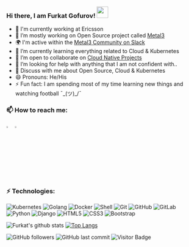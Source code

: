### Hi there, I am Furkat Gofurov! <img src="https://raw.githubusercontent.com/aemmadi/aemmadi/master/wave.gif" width="30px">

- 🏢 I'm currently working at Ericsson
- 🔭 I’m mostly working on Open Source project called [Metal3](http://metal3.io/)
- 🌍 I'm active within the [Metal3 Community on Slack](https://kubernetes.slack.com/messages/CHD49TLE7)
- 🌱 I’m currently learning everything related to Cloud & Kubernetes
- 👯 I’m open to collaborate on [Cloud Native Projects](https://github.com/metal3-io)
- 🤔 I’m looking for help with anything that I am not confident with..
- 💬 Discuss with me about Open Source, Cloud & Kubernetes 
- 😄 Pronouns: He/His
- ⚡ Fun fact: I am spending most of my time learning new things and watching football ¯\_(ツ)_/¯


### 📫 How to reach me:

[<img src="https://img.icons8.com/color/48/000000/linkedin.png" width="3.5%"/>](https://www.linkedin.com/in/furkatgofurov/)
<a href="mailto:furkat.gofurov@est.tech"> <img src="https://img.icons8.com/fluent/48/000000/gmail.png" width="3.5%"/> </a>


### ⚡ Technologies:

![Kubernetes](https://img.shields.io/badge/-Kubernetes-black?style=flat-square&logo=Kubernetes)
![Golang](https://img.shields.io/badge/-Go-blue?style=flat-square&logo=go)
![Docker](https://img.shields.io/badge/-Docker-black?style=flat-square&logo=docker)
![Shell](https://img.shields.io/badge/-Shell-311C87?style=flat-square&logo=shellscript)
![Git](https://img.shields.io/badge/-Git-black?style=flat-square&logo=git)
![GitHub](https://img.shields.io/badge/-GitHub-181717?style=flat-square&logo=github)
![GitLab](https://img.shields.io/badge/-GitLab-FCA121?style=flat-square&logo=gitlab)
![Python](https://img.shields.io/badge/-Python-black?style=flat-square&logo=Python)
![Django](https://img.shields.io/badge/-Django-darkgreen?style=flat-square&logo=Django)
![HTML5](https://img.shields.io/badge/-HTML5-E34F26?style=flat-square&logo=html5&logoColor=white)
![CSS3](https://img.shields.io/badge/-CSS3-1572B6?style=flat-square&logo=css3)
![Bootstrap](https://img.shields.io/badge/-Bootstrap-563D7C?style=flat-square&logo=bootstrap)


![Furkat's github stats](https://github-readme-stats.vercel.app/api?username=furkatgofurov7&show_icons=true&count_private=true&include_all_commits=true&theme=solarized-dark)
[![Top Langs](https://github-readme-stats.vercel.app/api/top-langs/?username=furkatgofurov7&layout=compact&theme=solarized-dark)](https://github.com/furkatgofurov7/github-readme-stats)

![GitHub followers](https://img.shields.io/github/followers/furkatgofurov7?style=flat-square)
![GitHub last commit](https://img.shields.io/github/last-commit/furkatgofurov7/furkatgofurov7?style=flat-square)
![Visitor Badge](https://visitor-badge.laobi.icu/badge?page_id=furkatgofurov7.furkatgofurov7)
